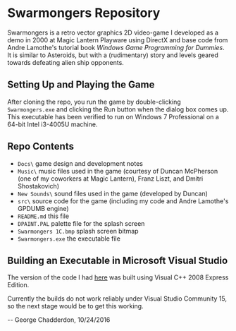 # Swarmongers Repository

Swarmongers is a retro vector graphics 2D video-game I developed as a demo in 2000 at Magic Lantern Playware using DirectX and base code from Andre Lamothe's tutorial book *Windows Game Programming for Dummies*.  It is similar to Asteroids, but with a (rudimentary) story and levels geared towards defeating alien ship opponents.

## Setting Up and Playing the Game

After cloning the repo, you run the game by double-clicking `Swarmongers.exe` and clicking the Run button when the dialog box comes up.  This executable has been verified to run on Windows 7 Professional on a 64-bit Intel i3-4005U machine.

## Repo Contents

* `Docs\` game design and development notes
* `Music\` music files used in the game (courtesy of Duncan McPherson (one of my coworkers at Magic Lantern), Franz Liszt, and Dmitri Shostakovich)
* `New Sounds\` sound files used in the game (developed by Duncan)
* `src\` source code for the game (including my code and Andre Lamothe's GPDUMB engine)
* `README.md` this file
* `DPAINT.PAL` palette file for the splash screen
* `Swarmongers 1C.bmp` splash screen bitmap
* `Swarmongers.exe` the executable file

## Building an Executable in Microsoft Visual Studio

The version of the code I had [here](http://gchadder3.com/SoftwareDev/Swarmongers.zip) was built using Visual C++ 2008 Express Edition.

Currently the builds do not work reliably under Visual Studio Community 15, so the next stage would be 
to get this working.

-- George Chadderdon, 10/24/2016